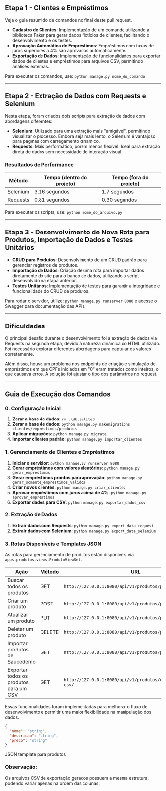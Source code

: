 ## Etapa 1 - Clientes e Empréstimos

Veja o guia resumido de comandos no final deste pull request.

- **Cadastro de Clientes**: Implementação de um comando utilizando a biblioteca Faker para gerar dados fictícios de clientes, facilitando o desenvolvimento e os testes.
- **Aprovação Automática de Empréstimos**: Empréstimos com taxas de juros superiores a 4% são aprovados automaticamente.
- **Exportação de Dados**: Implementação de funcionalidades para exportar dados de clientes e empréstimos para arquivos CSV, permitindo análises externas.

Para executar os comandos, use: `python manage.py nome_do_comando`

---

## Etapa 2 - Extração de Dados com Requests e Selenium

Nesta etapa, foram criados dois scripts para extração de dados com abordagens diferentes:

- **Selenium**: Utilizado para uma extração mais "amigável", permitindo visualizar o processo. Embora seja mais lento, o Selenium é vantajoso para páginas com carregamento dinâmico.
- **Requests**: Mais performático, porém menos flexível. Ideal para extração direta de dados sem necessidade de interação visual.

### Resultados de Performance

| Método        | Tempo (dentro do projeto) | Tempo (fora do projeto) |
|---------------|---------------------------|--------------------------|
| Selenium      | 3.16 segundos             | 1.7 segundos             |
| Requests      | 0.81 segundos             | 0.30 segundos            |

Para executar os scripts, use: `python nome_do_arquivo.py`

---

## Etapa 3 - Desenvolvimento de Nova Rota para Produtos, Importação de Dados e Testes Unitários

- **CRUD para Produtos**: Desenvolvimento de um CRUD padrão para gerenciar registros de produtos.
- **Importação de Dados**: Criação de uma rota para importar dados diretamente do site para o banco de dados, utilizando o script desenvolvido na etapa anterior.
- **Testes Unitários**: Implementação de testes para garantir a integridade e funcionalidade do CRUD de produtos.

Para rodar o servidor, utilize: `python manage.py runserver 8080` e acesse o Swagger para documentação das APIs.

---

## Dificuldades

O principal desafio durante o desenvolvimento foi a extração de dados via Requests na segunda etapa, devido à natureza dinâmica do HTML utilizado. Foi necessário explorar diferentes abordagens para capturar os valores corretamente.

Além disso, houve um problema nos endpoints de criação e simulação de empréstimos em que CPFs iniciados em "0" eram tratados como inteiros, o que causava erros. A solução foi ajustar o tipo dos parâmetros no request.

---

## Guia de Execução dos Comandos

### 0. Configuração Inicial

1. **Zerar a base de dados**: `rm .\db.sqlite3`
2. **Zerar a base de dados**: `python manage.py makemigrations clientes/emprestimos/produtos`
3. **Aplicar migrações**: `python manage.py migrate`
4. **Importar clientes padrão**: `python manage.py importar_clientes`

### 1. Gerenciamento de Clientes e Empréstimos

1. **Iniciar o servidor**: `python manage.py runserver 8080`
2. **Gerar empréstimos com valores aleatórios**: `python manage.py gerar_emprestimos`
3. **Gerar empréstimos prontos para aprovação**: `python manage.py gerar_somente_emprestimos_validos`
4. **Criar novos clientes**: `python manage.py criar_clientes`
5. **Aprovar empréstimos com juros acima de 4%**: `python manage.py aprovar_emprestimos`
6. **Exportar dados para CSV**: `python manage.py exportar_dados_csv`

### 2. Extração de Dados

1. **Extrair dados com Requests**: `python manage.py export_data_request`
2. **Extrair dados com Selenium**: `python manage.py export_data_selenium`

### 3. Rotas Disponíveis e Templates JSON

As rotas para gerenciamento de produtos estão disponíveis via `apps.produtos.views.ProdutoViewSet`.

| Ação                      | Método | URL                                           |
|---------------------------|--------|-----------------------------------------------|
| Buscar todos os produtos   | GET    | `http://127.0.0.1:8080/api/v1/produtos/produtos` |
| Criar um produto           | POST   | `http://127.0.0.1:8080/api/v1/produtos/produto/create` |
| Atualizar um produto       | PUT    | `http://127.0.0.1:8080/api/v1/produtos/produto/update/<id>` |
| Deletar um produto         | DELETE | `http://127.0.0.1:8080/api/v1/produtos/produto/delete/<id>` |
| Importar produtos de Saucedemo | GET | `http://127.0.0.1:8080/api/v1/produtos/produtos/importar` |
| Exportar todos os produtos para um CSV | GET | `http://127.0.0.1:8080/api/v1/produtos/exportar-produtos-csv/` |

Essas funcionalidades foram implementadas para melhorar o fluxo de desenvolvimento e permitir uma maior flexibilidade na manipulação dos dados.

```json
{
  "nome": "string",
  "descricao": "string",
  "preco": "string"
}
```
JSON template para produtos

### Observação:
Os arquivos CSV de exportação gerados possuem a mesma estrutura, podendo variar apenas na ordem das colunas.
